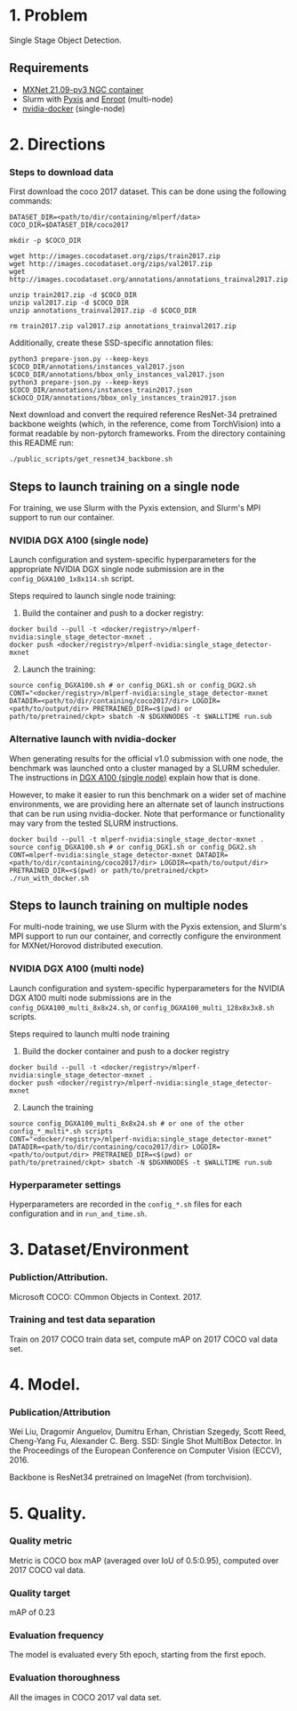 # 1. Problem

Single Stage Object Detection.

## Requirements
* [MXNet 21.09-py3 NGC container](https://ngc.nvidia.com/registry/nvidia-mxnet)
* Slurm with [Pyxis](https://github.com/NVIDIA/pyxis) and [Enroot](https://github.com/NVIDIA/enroot) (multi-node)
* [nvidia-docker](https://github.com/NVIDIA/nvidia-docker) (single-node)

# 2. Directions

### Steps to download data

First download the coco 2017 dataset. This can be done using the following commands:

```
DATASET_DIR=<path/to/dir/containing/mlperf/data>
COCO_DIR=$DATASET_DIR/coco2017

mkdir -p $COCO_DIR

wget http://images.cocodataset.org/zips/train2017.zip
wget http://images.cocodataset.org/zips/val2017.zip
wget http://images.cocodataset.org/annotations/annotations_trainval2017.zip

unzip train2017.zip -d $COCO_DIR
unzip val2017.zip -d $COCO_DIR
unzip annotations_trainval2017.zip -d $COCO_DIR

rm train2017.zip val2017.zip annotations_trainval2017.zip
```

Additionally, create these SSD-specific annotation files:

```
python3 prepare-json.py --keep-keys $COCO_DIR/annotations/instances_val2017.json $COCO_DIR/annotations/bbox_only_instances_val2017.json 
python3 prepare-json.py --keep-keys $COCO_DIR/annotations/instances_train2017.json $CkOCO_DIR/annotations/bbox_only_instances_train2017.json
```

Next download and convert the required reference ResNet-34 pretrained
backbone weights (which, in the reference, come from TorchVision) into a
format readable by non-pytorch frameworks.  From the directory containing
this README run:

```
./public_scripts/get_resnet34_backbone.sh
```

## Steps to launch training on a single node

For training, we use Slurm with the Pyxis extension, and Slurm's MPI support to
run our container.

### NVIDIA DGX A100 (single node)

Launch configuration and system-specific hyperparameters for the appropriate
NVIDIA DGX single node submission are in the `config_DGXA100_1x8x114.sh` script.

Steps required to launch single node training:

1. Build the container and push to a docker registry:
```
docker build --pull -t <docker/registry>/mlperf-nvidia:single_stage_detector-mxnet .
docker push <docker/registry>/mlperf-nvidia:single_stage_detector-mxnet
```
2. Launch the training:

```
source config_DGXA100.sh # or config_DGX1.sh or config_DGX2.sh
CONT="<docker/registry>/mlperf-nvidia:single_stage_detector-mxnet DATADIR=<path/to/dir/containing/coco2017/dir> LOGDIR=<path/to/output/dir> PRETRAINED_DIR=<$(pwd) or path/to/pretrained/ckpt> sbatch -N $DGXNNODES -t $WALLTIME run.sub
```

### Alternative launch with nvidia-docker

When generating results for the official v1.0 submission with one node, the
benchmark was launched onto a cluster managed by a SLURM scheduler. The
instructions in [DGX A100 (single
node)](#nvidia-dgx-a100-single-node) explain how that is done.

However, to make it easier to run this benchmark on a wider set of machine
environments, we are providing here an alternate set of launch instructions
that can be run using nvidia-docker. Note that performance or functionality may
vary from the tested SLURM instructions.

```
docker build --pull -t mlperf-nvidia:single_stage_dector-mxnet .
source config_DGXA100.sh # or config_DGX1.sh or config_DGX2.sh
CONT=mlperf-nvidia:single_stage_detector-mxnet DATADIR=<path/to/dir/containing/coco2017/dir> LOGDIR=<path/to/output/dir> PRETRAINED_DIR=<$(pwd) or path/to/pretrained/ckpt> ./run_with_docker.sh
```


## Steps to launch training on multiple nodes

For multi-node training, we use Slurm with the Pyxis extension, and Slurm's MPI
support to run our container, and correctly configure the environment for
MXNet/Horovod distributed execution.

### NVIDIA DGX A100 (multi node)

Launch configuration and system-specific hyperparameters for the NVIDIA DGX
A100 multi node submissions are in the `config_DGXA100_multi_8x8x24.sh`, or `config_DGXA100_multi_128x8x3x8.sh`
scripts.

Steps required to launch multi node training

1. Build the docker container and push to a docker registry
```
docker build --pull -t <docker/registry>/mlperf-nvidia:single_stage_detector-mxnet .
docker push <docker/registry>/mlperf-nvidia:single_stage_detector-mxnet
```

2. Launch the training
```
source config_DGXA100_multi_8x8x24.sh # or one of the other config_*_multi*.sh scripts
CONT="<docker/registry>/mlperf-nvidia:single_stage_detector-mxnet" DATADIR=<path/to/dir/containing/coco2017/dir> LOGDIR=<path/to/output/dir> PRETRAINED_DIR=<$(pwd) or path/to/pretrained/ckpt> sbatch -N $DGXNNODES -t $WALLTIME run.sub
```

### Hyperparameter settings

Hyperparameters are recorded in the `config_*.sh` files for each configuration and in `run_and_time.sh`.

# 3. Dataset/Environment
### Publiction/Attribution.
Microsoft COCO: COmmon Objects in Context. 2017.

### Training and test data separation
Train on 2017 COCO train data set, compute mAP on 2017 COCO val data set.

# 4. Model.
### Publication/Attribution
Wei Liu, Dragomir Anguelov, Dumitru Erhan, Christian Szegedy, Scott Reed, Cheng-Yang Fu, Alexander C. Berg. SSD: Single Shot MultiBox Detector. In the Proceedings of the European Conference on Computer Vision (ECCV), 2016.

Backbone is ResNet34 pretrained on ImageNet (from torchvision).

# 5. Quality.
### Quality metric
Metric is COCO box mAP (averaged over IoU of 0.5:0.95), computed over 2017 COCO val data.

### Quality target
mAP of 0.23

### Evaluation frequency
The model is evaluated every 5th epoch, starting from the first epoch.

### Evaluation thoroughness
All the images in COCO 2017 val data set.
